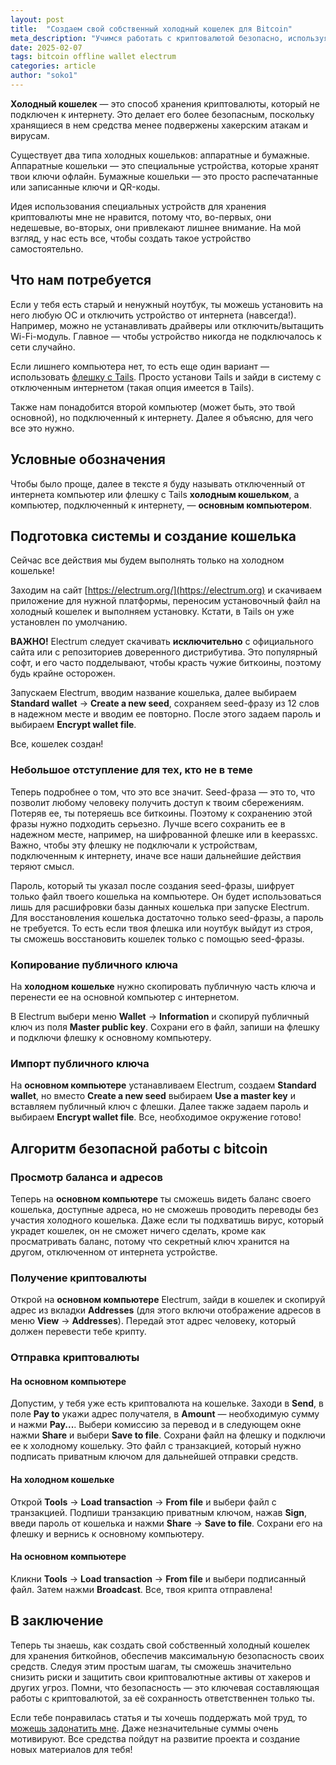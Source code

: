 ```yaml
---
layout: post  
title:  "Создаем свой собственный холодный кошелек для Bitcoin"  
meta_description: "Учимся работать с криптовалютой безопасно, используя оффлайн-компьютер (или флешку с Tails) и Electrum."  
date: 2025-02-07  
tags: bitcoin offline wallet electrum  
categories: article  
author: "soko1"  
---
```


**Холодный кошелек** — это способ хранения криптовалюты, который не подключен к интернету. Это делает его более безопасным, поскольку хранящиеся в нем средства менее подвержены хакерским атакам и вирусам.

Существует два типа холодных кошельков: аппаратные и бумажные. Аппаратные кошельки — это специальные устройства, которые хранят твои ключи офлайн. Бумажные кошельки — это просто распечатанные или записанные ключи и QR-коды.

Идея использования специальных устройств для хранения криптовалюты мне не нравится, потому что, во-первых, они недешевые, во-вторых, они привлекают лишнее внимание. На мой взгляд, у нас есть все, чтобы создать такое устройство самостоятельно.

## Что нам потребуется

Если у тебя есть старый и ненужный ноутбук, ты можешь установить на него любую ОС и отключить устройство от интернета (навсегда!). Например, можно не устанавливать драйверы или отключить/вытащить Wi-Fi-модуль. Главное — чтобы устройство никогда не подключалось к сети случайно.

Если лишнего компьютера нет, то есть еще один вариант — использовать [флешку с Tails](https://cryptopunks.org/article/anonymous+secure+linux+distribution+tails/). Просто установи Tails и зайди в систему с отключенным интернетом (такая опция имеется в Tails). 

Также нам понадобится второй компьютер (может быть, это твой основной), но подключенный к интернету. Далее я объясню, для чего все это нужно. 

## Условные обозначения

Чтобы было проще, далее в тексте я буду называть отключенный от интернета компьютер или флешку с Tails **холодным кошельком**, а компьютер, подключенный к интернету, — **основным компьютером**.

## Подготовка системы и создание кошелька

Сейчас все действия мы будем выполнять только на холодном кошельке!

Заходим на сайт [https://electrum.org/](https://electrum.org) и скачиваем приложение для нужной платформы, переносим установочный файл на холодный кошелек и выполняем установку. Кстати, в Tails он уже установлен по умолчанию.

**ВАЖНО!** Electrum следует скачивать **исключительно** с официального сайта или с репозиториев доверенного дистрибутива. Это популярный софт, и его часто подделывают, чтобы красть чужие биткоины, поэтому будь крайне осторожен.

Запускаем Electrum, вводим название кошелька, далее выбираем **Standard wallet** -> **Create a new seed**, сохраняем seed-фразу из 12 слов в надежном месте и вводим ее повторно. После этого задаем пароль и выбираем **Encrypt wallet file**.

Все, кошелек создан!

### Небольшое отступление для тех, кто не в теме

Теперь подробнее о том, что это все значит. Seed-фраза — это то, что позволит любому человеку получить доступ к твоим сбережениям. Потеряв ее, ты потеряешь все биткоины. Поэтому к сохранению этой фразы нужно подходить серьезно. Лучше всего сохранить ее в надежном месте, например, на шифрованной флешке или в keepassxc. Важно, чтобы эту флешку не подключали к устройствам, подключенным к интернету, иначе все наши дальнейшие действия теряют смысл.

Пароль, который ты указал после создания seed-фразы, шифрует только файл твоего кошелька на компьютере. Он будет использоваться лишь для расшифровки базы данных кошелька при запуске Electrum. Для восстановления кошелька достаточно только seed-фразы, а пароль не требуется. То есть если твоя флешка или ноутбук выйдут из строя, ты сможешь восстановить кошелек только с помощью seed-фразы.

### Копирование публичного ключа

На **холодном кошельке** нужно скопировать публичную часть ключа и перенести ее на основной компьютер с интернетом.

В Electrum выбери меню **Wallet** -> **Information** и скопируй публичный ключ из поля **Master public key**. Сохрани его в файл, запиши на флешку и подключи флешку к основному компьютеру.

### Импорт публичного ключа

На **основном компьютере** устанавливаем Electrum, создаем **Standard wallet**, но вместо **Create a new seed** выбираем **Use a master key** и вставляем публичный ключ с флешки. Далее также задаем пароль и выбираем **Encrypt wallet file**. Все, необходимое окружение готово!

## Алгоритм безопасной работы с bitcoin

### Просмотр баланса и адресов

Теперь на **основном компьютере** ты сможешь видеть баланс своего кошелька, доступные адреса, но не сможешь проводить переводы без участия холодного кошелька. Даже если ты подхватишь вирус, который украдет кошелек, он не сможет ничего сделать, кроме как просматривать баланс, потому что секретный ключ хранится на другом, отключенном от интернета устройстве.

### Получение криптовалюты

Открой на **основном компьютере** Electrum, зайди в кошелек и скопируй адрес из вкладки **Addresses** (для этого включи отображение адресов в меню **View** -> **Addresses**). Передай этот адрес человеку, который должен перевести тебе крипту.

### Отправка криптовалюты

#### На основном компьютере

Допустим, у тебя уже есть криптовалюта на кошельке. Заходи в **Send**, в поле **Pay to** укажи адрес получателя, в **Amount** — необходимую сумму и нажми **Pay...**. Выбери комиссию за перевод и в следующем окне нажми **Share** и выбери **Save to file**. Сохрани файл на флешку и подключи ее к холодному кошельку. Это файл с транзакцией, который нужно подписать приватным ключом для дальнейшей отправки средств.

#### На холодном кошельке

Открой **Tools** -> **Load transaction** -> **From file** и выбери файл с транзакцией. Подпиши транзакцию приватным ключом, нажав **Sign**, введи пароль от кошелька и нажми **Share** -> **Save to file**. Сохрани его на флешку и вернись к основному компьютеру.

#### На основном компьютере

Кликни **Tools** -> **Load transaction** -> **From file** и выбери подписанный файл. Затем нажми **Broadcast**. Все, твоя крипта отправлена!

## В заключение

Теперь ты знаешь, как создать свой собственный холодный кошелек для хранения биткойнов, обеспечив максимальную безопасность своих средств. Следуя этим простым шагам, ты сможешь значительно снизить риски и защитить свои криптовалютные активы от хакеров и других угроз. Помни, что безопасность — это ключевая составляющая работы с криптовалютой, за её сохранность ответственнен только ты.

Если тебе понравилась статья и ты хочешь поддержать мой труд, то [можешь задонатить мне](/donate). Даже незначительные суммы очень мотивируют. Все средства пойдут на развитие проекта и создание новых материалов для тебя!